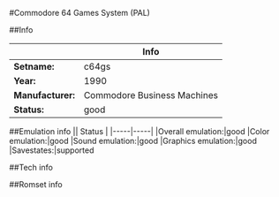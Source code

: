 #Commodore 64 Games System (PAL)

##Info

||Info|
|-----|-----|
|**Setname:**|c64gs
|**Year:**|1990
|**Manufacturer:**|Commodore Business Machines
|**Status:**|good

##Emulation info
|| Status |
|-----|-----|
|Overall emulation:|good
|Color emulation:|good
|Sound emulation:|good
|Graphics emulation:|good
|Savestates:|supported

##Tech info

##Romset info

<!--- START OF EDITED COMMENT DO NOT TOUCH TEXT ABOVE-->
